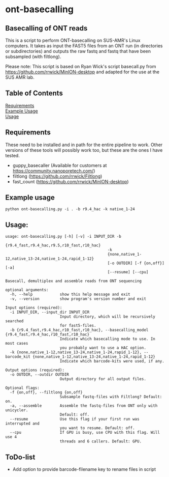 # ont-basecalling

## Basecalling of ONT reads

This is a script to perform ONT-basecalling on SUS-AMR's Linux computers. It takes as input the FAST5 files from an ONT run (in directories or subdirectories) and outputs the raw fastq and fastq that have been subsampled (with filtlong).

Please note: This script is based on Ryan Wick's script basecall.py from https://github.com/rrwick/MinION-desktop and adapted for the use at the SUS AMR lab.


## Table of Contents

[Requirements](#Requirements)  
[Example Usage](#Basic-usage)  
[Usage](#Usage)  


## Requirements
These need to be installed and in path for the entire pipeline to work. Other versions of these tools will possibly work too, but these are the ones I have tested.

* guppy_basecaller (Available for customers at https://community.nanoporetech.com/)
* filtlong (https://github.com/rrwick/Filtlong)
* fast_count (https://github.com/rrwick/MinION-desktop)

## Example usage
``` 
python ont-basecalling.py -i . -b r9.4_hac -k native_1-24
```

## Usage:

```
usage: ont-basecalling.py [-h] [-v] -i INPUT_DIR -b
                                             {r9.4_fast,r9.4_hac,r9.5,r10_fast,r10_hac}
                                             -k
                                             {none,native_1-12,native_13-24,native_1-24,rapid_1-12}
                                             [-o OUTDIR] [-f {on,off}] [-a]
                                             [--resume] [--cpu]

Basecall, demultiplex and assemble reads from ONT sequencing

optional arguments:
  -h, --help            show this help message and exit
  -v, --version         show program's version number and exit

Input options (required):
  -i INPUT_DIR, --input_dir INPUT_DIR
                        Input directory, which will be recursively searched
                        for fast5-files.
  -b {r9.4_fast,r9.4_hac,r10_fast,r10_hac}, --basecalling_model {r9.4_fast,r9.4_hac,r10_fast,r10_hac}
                        Indicate which basecalling mode to use. In most cases
                        you probably want to use a HAC option.
  -k {none,native_1-12,native_13-24,native_1-24,rapid_1-12}, --barcode_kit {none,native_1-12,native_13-24,native_1-24,rapid_1-12}
                        Indicate which barcode-kits were used, if any.

Output options (required):
  -o OUTDIR, --outdir OUTDIR
                        Output directory for all output files.

Optional flags:
  -f {on,off}, --filtlong {on,off}
                        Subsample fastq-files with Filtlong? Default: on.
  -a, --assemble        Assemble the fastq-files from ONT only with unicycler.
                        Default: off.
  --resume              Use this flag if your first run was interrupted and
                        you want to resume. Default: off.
  --cpu                 If GPU is busy, use CPU with this flag. Will use 4
                        threads and 6 callers. Default: GPU.
```


## ToDo-list
* Add option to provide barcode-filename key to rename files in script
